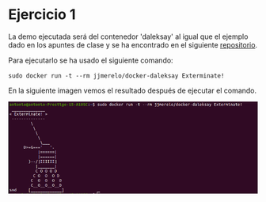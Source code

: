 # Ejercicio 1


La demo ejecutada será del contenedor 'daleksay' al igual que el ejemplo dado en los apuntes de clase y se ha encontrado en el siguiente [repositorio](https://github.com/JJ/docker-daleksay).

Para ejecutarlo se ha usado el siguiente comando:

    sudo docker run -t --rm jjmerelo/docker-daleksay Exterminate!

En la siguiente imagen vemos el resultado después de ejecutar el comando.

![](https://raw.githubusercontent.com/antoniosp7/Ejercicios-CC/main/Tema3/images/demoDocker.png)
